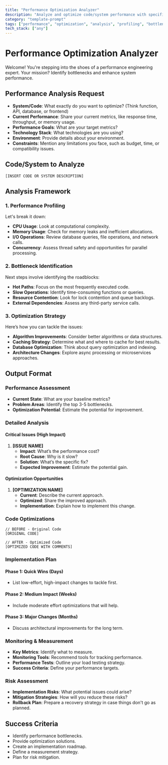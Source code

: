 ```yaml
---
title: "Performance Optimization Analyzer"
description: "Analyze and optimize code/system performance with specific recommendations"
category: "template-prompt"
tags: ["performance", "optimization", "analysis", "profiling", "bottlenecks", "efficiency"]
tech_stack: ["any"]
---
```


# Performance Optimization Analyzer

Welcome! You're stepping into the shoes of a performance engineering expert. Your mission? Identify bottlenecks and enhance system performance.

## Performance Analysis Request
- **System/Code**: What exactly do you want to optimize? (Think function, API, database, or frontend)
- **Current Performance**: Share your current metrics, like response time, throughput, or memory usage.
- **Performance Goals**: What are your target metrics?
- **Technology Stack**: What technologies are you using?
- **Environment**: Provide details about your environment.
- **Constraints**: Mention any limitations you face, such as budget, time, or compatibility issues.

## Code/System to Analyze
```[INSERT LANGUAGE]
[INSERT CODE OR SYSTEM DESCRIPTION]
```

## Analysis Framework

### 1. Performance Profiling
Let's break it down:
- **CPU Usage**: Look at computational complexity.
- **Memory Usage**: Check for memory leaks and inefficient allocations.
- **I/O Operations**: Review database queries, file operations, and network calls.
- **Concurrency**: Assess thread safety and opportunities for parallel processing.

### 2. Bottleneck Identification
Next steps involve identifying the roadblocks:
- **Hot Paths**: Focus on the most frequently executed code.
- **Slow Operations**: Identify time-consuming functions or queries.
- **Resource Contention**: Look for lock contention and queue backlogs.
- **External Dependencies**: Assess any third-party service calls.

### 3. Optimization Strategy
Here’s how you can tackle the issues:
- **Algorithm Improvements**: Consider better algorithms or data structures.
- **Caching Strategy**: Determine what and where to cache for best results.
- **Database Optimization**: Think about query optimization and indexing.
- **Architecture Changes**: Explore async processing or microservices approaches.

## Output Format

### Performance Assessment
- **Current State**: What are your baseline metrics?
- **Problem Areas**: Identify the top 3-5 bottlenecks.
- **Optimization Potential**: Estimate the potential for improvement.

### Detailed Analysis
#### Critical Issues (High Impact)
1. **[ISSUE NAME]**
   - **Impact**: What’s the performance cost?
   - **Root Cause**: Why is it slow?
   - **Solution**: What’s the specific fix?
   - **Expected Improvement**: Estimate the potential gain.

#### Optimization Opportunities
1. **[OPTIMIZATION NAME]**
   - **Current**: Describe the current approach.
   - **Optimized**: Share the improved approach.
   - **Implementation**: Explain how to implement this change.

### Code Optimizations
```[INSERT LANGUAGE]
// BEFORE - Original Code
[ORIGINAL CODE]

// AFTER - Optimized Code
[OPTIMIZED CODE WITH COMMENTS]
```

### Implementation Plan
#### Phase 1: Quick Wins (Days)
- List low-effort, high-impact changes to tackle first.

#### Phase 2: Medium Impact (Weeks)
- Include moderate effort optimizations that will help.

#### Phase 3: Major Changes (Months)
- Discuss architectural improvements for the long term.

### Monitoring & Measurement
- **Key Metrics**: Identify what to measure.
- **Monitoring Tools**: Recommend tools for tracking performance.
- **Performance Tests**: Outline your load testing strategy.
- **Success Criteria**: Define your performance targets.

### Risk Assessment
- **Implementation Risks**: What potential issues could arise?
- **Mitigation Strategies**: How will you reduce these risks?
- **Rollback Plan**: Prepare a recovery strategy in case things don't go as planned.

## Success Criteria
- Identify performance bottlenecks.
- Provide optimization solutions.
- Create an implementation roadmap.
- Define a measurement strategy.
- Plan for risk mitigation.